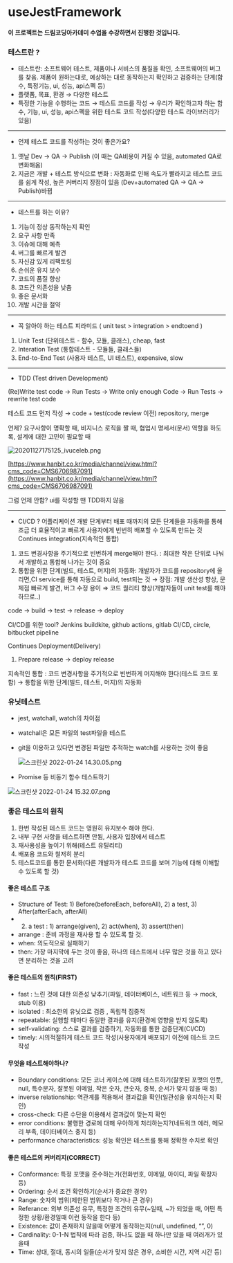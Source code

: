 # useJestFramework

#### 이 프로젝트는 드림코딩아카데미 수업을 수강하면서 진행한 것입니다.

### 테스트란 ?
- 테스트란: 소프트웨어 테스트, 제품이나 서비스의 품질을 확인, 소프트웨어의 버그를 찾음. 제품이 원하는대로, 예상하는 대로 동작하는지 확인하고 검증하는 단계(함수, 특정기능, ui, 성능, api스펙 등)
- 플랫폼, 목표, 환경 → 다양한 테스트
- 특정한 기능을 수행하는 코드 → 테스트 코드를 작성 → 우리가 확인하고자 하는 함수, 기능, ui, 성능, api스펙을 위한 테스트 코드 작성(다양한 테스트 라이브러리가 있음)

---

- 언제 테스트 코드를 작성하는 것이 좋은가요?
1. 옛날 Dev → QA → Publish (이 때는 QA비용이 커질 수 있음, automated QA로 변화해옴)
2. 지금은 개발 + 테스트 방식으로 변화 : 자동화로 인해 속도가 빨라지고 테스트 코드를 쉽게 작성, 높은 커버리지 장점이 있음 (Dev+automated QA → QA → Publish)바뀜

---

- 테스트를 하는 이유?
1. 기능이 정상 동작하는지 확인
2. 요구 사항 만족
3. 이슈에 대해 예측
4. 버그를 빠르게 발견
5. 자신감 있게 리팩토링
6. 손쉬운 유지 보수
7. 코드의 품질 향상
8. 코드간 의존성을 낮춤
9. 좋은 문서화
10. 개발 시간을 절약

---

- 꼭 알아야 하는 테스트 피라미드 ( unit test > integration > endtoend )
1. Unit Test (단위테스트 - 함수, 모듈, 클래스), cheap, fast
2. Interation Test (통합테스트 - 모듈들, 클래스들)
3. End-to-End Test (사용자 테스트, UI 테스트), expensive, slow

---

- TDD (Test driven Development)

(Re)Write test code → Run Tests → Write only enough Code → Run Tests → rewrite test code

테스트 코드 먼저 작성 → code + test(code review 이전) repository, merge

언제? 요구사항이 명확할 때, 비지니스 로직을 짤 때, 협업시 명세서(문서) 역할을 하도록, 설계에 대한 고민이 필요할 때

![20201127175125_ivuceleb.png](https://s3-us-west-2.amazonaws.com/secure.notion-static.com/9e57076d-c6e1-45ef-98df-6a9697abd8d9/20201127175125_ivuceleb.png)

[https://www.hanbit.co.kr/media/channel/view.html?cms_code=CMS6706987091](https://www.hanbit.co.kr/media/channel/view.html?cms_code=CMS6706987091)

그럼 언제 안함? ui를 작성할 땐 TDD하지 않음

---

- CI/CD ? 어플리케이션 개발 단계부터 배포 때까지의 모든 단계들을 자동화를 통해 조금 더 효율적이고 빠르게 사용자에게 빈번히 배포할 수 있도록 만드는 것
Continues integration(지속적인 통합)
1. 코드 변경사항을 주기적으로 빈번하게 merge해야 한다. : 최대한 작은 단위로 나눠서 개발하고 통합해 나가는 것이 중요
2. 통합을 위한 단계(빌드, 테스트, 머지)의 자동화: 개발자가 코드를 repository에 올리면,CI service를 통해 자동으로 build, test되는 것
→ 장점: 개발 생산성 향상, 문제점 빠르게 발견, 버그 수정 용이 ⇒ 코드 퀄리티 향상(개발자들이 unit test를 해야하므로..)

code → build → test → release → deploy

CI/CD를 위한 tool? 
Jenkins buildkite, github actions, gitlab CI/CD, circle, bitbucket pipeline 

Continues Deployment(Delivery)
1. Prepare release → deploy release

지속적인 통합 : 코드 변경사항을 주기적으로 빈번하게 머지해야 한다(테스트 코드 포함) → 통합을 위한 단계(빌드, 테스트, 머지)의 자동화

### 유닛테스트
- jest, watchall, watch의 차이점
- watchall은 모든 파일의 test파일을 테스트
- git을 이용하고 있다면 변경된 파일만 추적하는 watch를 사용하는 것이 좋음
    
    ![스크린샷 2022-01-24 14.30.05.png](https://s3-us-west-2.amazonaws.com/secure.notion-static.com/b15ac18b-d6b0-4979-bddc-0dcc4ecb6966/스크린샷_2022-01-24_14.30.05.png)

- Promise 등 비동기 함수 테스트하기

![스크린샷 2022-01-24 15.32.07.png](https://s3-us-west-2.amazonaws.com/secure.notion-static.com/c668265f-a96f-431a-9a02-9b52a82387c2/스크린샷_2022-01-24_15.32.07.png)

### 좋은 테스트의 원칙

1) 한번 작성된 테스트 코드는 영원히 유지보수 해야 한다.
2) 내부 구현 사항을 테스트하면 안됨, 사용자 입장에서 테스트
3) 재사용성을 높이기 위해(테스트 유틸리티)
4) 배포용 코드와 철저히 분리
5) 테스트코드를 통한 문서화(다른 개발자가 테스트 코드를 보며 기능에 대해 이해할 수 있도록 할 것)

#### 좋은 테스트 구조

- Structure of Test: 1) Before(beforeEach, beforeAll), 2) a test, 3) After(afterEach, afterAll)
- 2. a test : 1) arrange(given), 2) act(when), 3) assert(then)
- arrange : 준비 과정을 재사용 할 수 있도록 할 것.
- when: 의도적으로 실패하기
- then: 가장 마지막에 두는 것이 좋음, 하나의 테스트에서 너무 많은 것을 하고 있다면 분리하는 것을 고려

#### 좋은 테스트의 원칙(FIRST)

- fast : 느린 것에 대한 의존성 낮추기(파일, 데이터베이스, 네트워크 등 → mock, stub 이용)
- isolated : 최소한의 유닛으로 검증 , 독립적 집중적
- repeatable: 실행할 때마다 동일한 결과를 유지(환경에 영향을 받지 않도록)
- self-validating: 스스로 결과를 검증하기, 자동화를 통한 검증단계(CI/CD)
- timely: 시의적절하게 테스트 코드 작성(사용자에게 배포되기 이전에 테스트 코드 작성

#### 무엇을 테스트해야하나?

- Boundary conditions: 모든 코너 케이스에 대해 테스트하기(잘못된 포맷의 인풋, null, 특수문자, 잘못된 이메일, 작은 숫자, 큰숫자, 중복, 순서가 맞지 않을 때 등)
- inverse relationship: 역관계를 적용해서 결과값을 확인(일관성을 유지하는지 확인)
- cross-check: 다른 수단을 이용해서 결과값이 맞는지 확인
- error conditions: 불행한 경로에 대해 우아하게 처리하는지?(네트워크 에러, 메모리 부족, 데이터베이스 중지 등)
- performance characteristics: 성능 확인은 테스트를 통해 정확한 수치로 확인

#### 좋은 테스트의 커버리지(CORRECT)

- Conformance: 특정 포맷을 준수하는가(전화번호, 이메일, 아이디, 파일 확장자 등)
- Ordering: 순서 조건 확인하기(순서가 중요한 경우)
- Range: 숫자의 범위(제한된 범위보다 작거나 큰 경우)
- Referance: 외부 의존성 유무, 특정한 조건의 유무(~일때, ~가 되었을 때, 어떤 특정한 상황/환경일때 이런 동작을 한다 등)
- Existence: 값이 존재하지 않을때 어떻게 동작하는지(null, undefined, “”, 0)
- Cardinality: 0-1-N 법칙에 따라 검증, 하나도 없을 때 하나만 있을 때 여러개가 있을때
- Time: 상대, 절대, 동시의 일들(순서가 맞지 않은 경우, 소비한 시간, 지역 시간 등)
